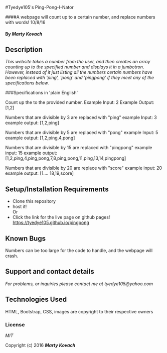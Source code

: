 
#Tyedye105's Ping-Pong-I-Nator

####A webpage will count up to a certain number, and replace numbers with words! 10/8/16

#### By _Marty Kovach_

## Description

_This website takes a number from the user, and then creates an array counting up to the specified number and displays it in a jumbotron. However, instead of it just listing all the numbers certain numbers have been replaced with 'ping', 'pong' and 'pingpong' if they meet any of the specifications below._

###Specifications in 'plain English'

Count up the to the provided number.
  Example Input: 2
  Example Output: [1,2]

Numbers that are divisible by 3 are replaced with "ping"
  example Input: 3
  example output: [1,2,ping]

Numbers that are divisible by 5 are replaced with "pong"
  example Input: 5  
  example output: [1,2,ping,4,pong]

Numbers that are divisible by 15 are replaced with "pingpong"
  example input: 15
  example output: [1,2,ping,4,ping,pong,7,8,ping,pong,11,ping,13,14,pingpong]

Numbers that are divisible by 20 are replace with "score"
  example input: 20
  example output: [1.... 18,19,score]


## Setup/Installation Requirements

* Clone this repository
* host it!  
    Or
* Click the link for the live page on github pages!
https://tyedye105.github.io/pingpong


## Known Bugs

Numbers can be too large for the code to handle, and the webpage will crash.

## Support and contact details

_For problems, or inquiries please contact me at tyedye105@yahoo.com_

## Technologies Used
HTML, Bootstrap, CSS, images are copyright to their respective owners

### License

*MIT*

Copyright (c) 2016 **_Marty Kovach_**
